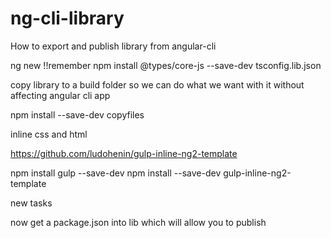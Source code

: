 # ng-cli-library

How to export and publish library from angular-cli

ng new
!!remember npm install @types/core-js --save-dev
tsconfig.lib.json

copy library to a build folder so we can do what we want with it without affecting angular cli app

npm install --save-dev copyfiles



inline css and html

https://github.com/ludohenin/gulp-inline-ng2-template

npm install gulp --save-dev
npm install --save-dev gulp-inline-ng2-template

new tasks


now get a package.json into lib which will allow you to publish

